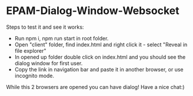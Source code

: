# EPAM-Dialog-Window-Websocket

Steps to test it and see it works:
- Run npm i, npm run start in root folder.
- Open "client" folder, find index.html and right click it - select "Reveal in file explorer"
- In opened up folder double click on index.html and you should see the dialog window for first user.
- Copy the link in navigation bar and paste it in another browser, or use incognito mode.

While this 2 browsers are opened you can have dialog! Have a nice chat:)
